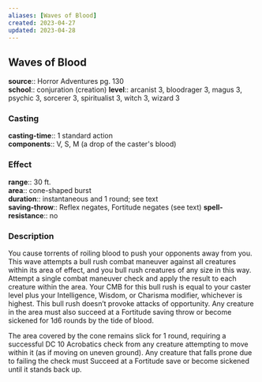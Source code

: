 ```yaml
---
aliases: [Waves of Blood]
created: 2023-04-27
updated: 2023-04-28
---
```


## Waves of Blood

**source**:: Horror Adventures pg. 130  
**school**:: conjuration (creation)
**level**:: arcanist 3, bloodrager 3, magus 3, psychic 3, sorcerer 3, spiritualist 3, witch 3, wizard 3

### Casting

**casting-time**:: 1 standard action  
**components**:: V, S, M (a drop of the caster's blood)

### Effect

**range**:: 30 ft.  
**area**:: cone-shaped burst  
**duration**:: instantaneous and 1 round; see text  
**saving-throw**:: Reflex negates, Fortitude negates (see text)
**spell-resistance**:: no

### Description

You cause torrents of roiling blood to push your opponents away from you. This wave attempts a bull rush combat maneuver against all creatures within its area of effect, and you bull rush creatures of any size in this way. Attempt a single combat maneuver check and apply the result to each creature within the area. Your CMB for this bull rush is equal to your caster level plus your Intelligence, Wisdom, or Charisma modifier, whichever is highest. This bull rush doesn’t provoke attacks of opportunity. Any creature in the area must also succeed at a Fortitude saving throw or become sickened for 1d6 rounds by the tide of blood.  
  
The area covered by the cone remains slick for 1 round, requiring a successful DC 10 Acrobatics check from any creature attempting to move within it (as if moving on uneven ground). Any creature that falls prone due to failing the check must Succeed at a Fortitude save or become sickened until it stands back up.
